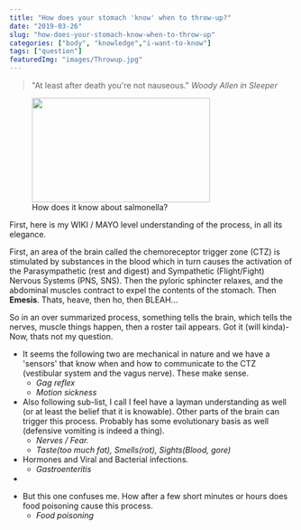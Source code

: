 ```yaml
---
title: "How does your stomach 'know' when to throw-up?"
date: "2019-03-26"
slug: "how-does-your-stomach-know-when-to-throw-up"
categories: ["body", "knowledge","i-want-to-know"]
tags: ["question"]
featuredImg: "images/Throwup.jpg"
---
```


<!-- wp:quote -->
<blockquote class="wp-block-quote"><p>"At least after death you're not nauseous."&nbsp;<em>Woody Allen in Sleeper</em></p></blockquote>
<!-- /wp:quote -->

<!-- wp:image {"align":"right","width":316,"height":185} -->
<div class="wp-block-image"><figure class="alignright is-resized"><img src="http://www.diyhomeremedies.org/wp-content/uploads/2014/10/How-To-Make-Yourself-Throw-Up-Easily-n-Quickly.png?87107f" alt="" width="316" height="185"/><figcaption>How does it know about salmonella?</figcaption></figure></div>
<!-- /wp:image -->

<!-- wp:paragraph -->
<p>First, here is my WIKI / MAYO level understanding of the process, in all its elegance. </p>
<!-- /wp:paragraph -->

<!-- wp:paragraph -->
<p>First, an area of the brain called the chemoreceptor trigger zone (CTZ) is stimulated by substances in the blood which in turn causes the activation of the Parasympathetic (rest and digest) and Sympathetic (Flight/Fight) Nervous Systems  (PNS, SNS). Then the pyloric sphincter relaxes, and the abdominal muscles contract to expel the contents of the stomach. Then <strong>Emesis</strong>. Thats,  heave, then ho, then BLEAH... </p>
<!-- /wp:paragraph -->

<!-- wp:paragraph -->
<p>So in an over summarized process,  something tells the brain, which tells the nerves,  muscle things happen, then a roster tail appears.  Got it (will kinda)-  Now, thats not my question. </p>
<!-- /wp:paragraph -->

<!-- wp:list -->
<ul><li>It seems the following two are mechanical in nature and we have a 'sensors' that know when and how to communicate to the CTZ (vestibular system and the vagus nerve). These make sense.<ul><li><em>Gag reflex</em></li><li><em>Motion sickness</em></li></ul></li><li>Also following sub-list, I call  I feel have a layman understanding as well (or at least the belief that it is knowable).   Other parts of the brain can trigger this process.  Probably has some evolutionary basis as well (defensive vomiting is indeed a thing).<ul><li><em>Nerves / Fear.</em></li><li><em>Taste(too much fat), Smells(rot), Sights(Blood, gore) </em></li></ul></li><li>Hormones and Viral and Bacterial infections.<ul><li><em>Gastroenteritis </em></li></ul></li><li></li></ul>
<!-- /wp:list -->

<!-- wp:list -->
<ul><li>But this one confuses me. How after a few short minutes or hours does food poisoning cause this process.  <ul><li><em>Food poisoning</em></li></ul></li></ul>
<!-- /wp:list -->
